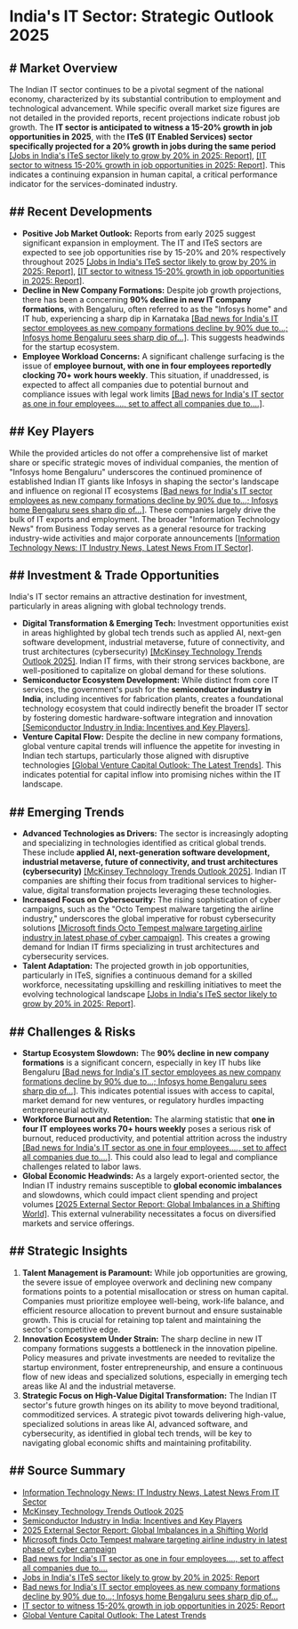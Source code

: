 # India's IT Sector: Strategic Outlook 2025

## # Market Overview

The Indian IT sector continues to be a pivotal segment of the national economy, characterized by its substantial contribution to employment and technological advancement. While specific overall market size figures are not detailed in the provided reports, recent projections indicate robust job growth. The **IT sector is anticipated to witness a 15-20% growth in job opportunities in 2025**, with the **ITeS (IT Enabled Services) sector specifically projected for a 20% growth in jobs during the same period** [[Jobs in India's ITeS sector likely to grow by 20% in 2025: Report]](https://www.business-standard.com/industry/news/jobs-in-india-s-ites-sector-likely-to-grow-by-20-in-2025-report-125032401237_1.html), [[IT sector to witness 15-20% growth in job opportunities in 2025: Report]](https://www.business-standard.com/industry/news/it-sector-to-witness-15-20-growth-in-job-opportunities-in-2025-report-124120900827_1.html). This indicates a continuing expansion in human capital, a critical performance indicator for the services-dominated industry.

## ## Recent Developments

*   **Positive Job Market Outlook:** Reports from early 2025 suggest significant expansion in employment. The IT and ITeS sectors are expected to see job opportunities rise by 15-20% and 20% respectively throughout 2025 [[Jobs in India's ITeS sector likely to grow by 20% in 2025: Report]](https://www.business-standard.com/industry/news/jobs-in-india-s-ites-sector-likely-to-grow-by-20-in-2025-report-125032401237_1.html), [[IT sector to witness 15-20% growth in job opportunities in 2025: Report]](https://www.business-standard.com/industry/news/it-sector-to-witness-15-20-growth-in-job-opportunities-in-2025-report-124120900827_1.html).
*   **Decline in New Company Formations:** Despite job growth projections, there has been a concerning **90% decline in new IT company formations**, with Bengaluru, often referred to as the "Infosys home" and IT hub, experiencing a sharp dip in Karnataka [[Bad news for India's IT sector employees as new company formations decline by 90% due to...; Infosys home Bengaluru sees sharp dip of...]](https://www.india.com/business/bad-news-for-indias-it-sector-employees-as-new-company-formations-decline-by-90-due-to-infosys-home-bengaluru-sees-sharp-dip-of-it-hub-karnataka-7714094/). This suggests headwinds for the startup ecosystem.
*   **Employee Workload Concerns:** A significant challenge surfacing is the issue of **employee burnout, with one in four employees reportedly clocking 70+ work hours weekly**. This situation, if unaddressed, is expected to affect all companies due to potential burnout and compliance issues with legal work limits [[Bad news for India's IT sector as one in four employees...., set to affect all companies due to....]](https://www.india.com/business/bad-news-for-indias-it-sector-as-one-in-four-employees-clocking-70-plus-work-hours-weekly-set-to-affect-all-companies-due-to-burnout-legal-work-limit-7722216/).

## ## Key Players

While the provided articles do not offer a comprehensive list of market share or specific strategic moves of individual companies, the mention of "Infosys home Bengaluru" underscores the continued prominence of established Indian IT giants like Infosys in shaping the sector's landscape and influence on regional IT ecosystems [[Bad news for India's IT sector employees as new company formations decline by 90% due to...; Infosys home Bengaluru sees sharp dip of...]](https://www.india.com/business/bad-news-for-indias-it-sector-employees-as-new-company-formations-decline-by-90-due-to-infosys-home-bengaluru-sees-sharp-dip-of-it-hub-karnataka-7714094/). These companies largely drive the bulk of IT exports and employment. The broader "Information Technology News" from Business Today serves as a general resource for tracking industry-wide activities and major corporate announcements [[Information Technology News: IT Industry News, Latest News From IT Sector]](https://www.businesstoday.in/industry/it).

## ## Investment & Trade Opportunities

India's IT sector remains an attractive destination for investment, particularly in areas aligning with global technology trends.

*   **Digital Transformation & Emerging Tech:** Investment opportunities exist in areas highlighted by global tech trends such as applied AI, next-gen software development, industrial metaverse, future of connectivity, and trust architectures (cybersecurity) [[McKinsey Technology Trends Outlook 2025]](https://www.mckinsey.com/capabilities/mckinsey-digital/our-insights/the-top-trends-in-tech). Indian IT firms, with their strong services backbone, are well-positioned to capitalize on global demand for these solutions.
*   **Semiconductor Ecosystem Development:** While distinct from core IT services, the government's push for the **semiconductor industry in India**, including incentives for fabrication plants, creates a foundational technology ecosystem that could indirectly benefit the broader IT sector by fostering domestic hardware-software integration and innovation [[Semiconductor Industry in India: Incentives and Key Players]](https://www.india-briefing.com/news/setting-up-a-semiconductor-fabrication-plant-in-india-what-foreign-investors-should-know-22009.html/).
*   **Venture Capital Flow:** Despite the decline in new company formations, global venture capital trends will influence the appetite for investing in Indian tech startups, particularly those aligned with disruptive technologies [[Global Venture Capital Outlook: The Latest Trends]](https://www.bain.com/insights/global-venture-capital-outlook-latest-trends-snap-chart/). This indicates potential for capital inflow into promising niches within the IT landscape.

## ## Emerging Trends

*   **Advanced Technologies as Drivers:** The sector is increasingly adopting and specializing in technologies identified as critical global trends. These include **applied AI, next-generation software development, industrial metaverse, future of connectivity, and trust architectures (cybersecurity)** [[McKinsey Technology Trends Outlook 2025]](https://www.mckinsey.com/capabilities/mckinsey-digital/our-insights/the-top-trends-in-tech). Indian IT companies are shifting their focus from traditional services to higher-value, digital transformation projects leveraging these technologies.
*   **Increased Focus on Cybersecurity:** The rising sophistication of cyber campaigns, such as the "Octo Tempest malware targeting the airline industry," underscores the global imperative for robust cybersecurity solutions [[Microsoft finds Octo Tempest malware targeting airline industry in latest phase of cyber campaign]](https://industrialcyber.co/transport/microsoft-finds-octo-tempest-malware-targeting-airline-industry-in-latest-phase-of-cyber-campaign/). This creates a growing demand for Indian IT firms specializing in trust architectures and cybersecurity services.
*   **Talent Adaptation:** The projected growth in job opportunities, particularly in ITeS, signifies a continuous demand for a skilled workforce, necessitating upskilling and reskilling initiatives to meet the evolving technological landscape [[Jobs in India's ITeS sector likely to grow by 20% in 2025: Report]](https://www.business-standard.com/industry/news/jobs-in-india-s-ites-sector-likely-to-grow-by-20-in-2025-report-125032401237_1.html).

## ## Challenges & Risks

*   **Startup Ecosystem Slowdown:** The **90% decline in new company formations** is a significant concern, especially in key IT hubs like Bengaluru [[Bad news for India's IT sector employees as new company formations decline by 90% due to...; Infosys home Bengaluru sees sharp dip of...]](https://www.india.com/business/bad-news-for-indias-it-sector-employees-as-new-company-formations-decline-by-90-due-to-infosys-home-bengaluru-sees-sharp-dip-of-it-hub-karnataka-7714094/). This indicates potential issues with access to capital, market demand for new ventures, or regulatory hurdles impacting entrepreneurial activity.
*   **Workforce Burnout and Retention:** The alarming statistic that **one in four IT employees works 70+ hours weekly** poses a serious risk of burnout, reduced productivity, and potential attrition across the industry [[Bad news for India's IT sector as one in four employees...., set to affect all companies due to....]](https://www.india.com/business/bad-news-for-indias-it-sector-as-one-in-four-employees-clocking-70-plus-work-hours-weekly-set-to-affect-all-companies-due-to-burnout-legal-work-limit-7722216/). This could also lead to legal and compliance challenges related to labor laws.
*   **Global Economic Headwinds:** As a largely export-oriented sector, the Indian IT industry remains susceptible to **global economic imbalances** and slowdowns, which could impact client spending and project volumes [[2025 External Sector Report: Global Imbalances in a Shifting World]](https://www.imf.org/en/Publications/ESR/Issues/2025/07/22/external-sector-report-2025). This external vulnerability necessitates a focus on diversified markets and service offerings.

## ## Strategic Insights

1.  **Talent Management is Paramount:** While job opportunities are growing, the severe issue of employee overwork and declining new company formations points to a potential misallocation or stress on human capital. Companies must prioritize employee well-being, work-life balance, and efficient resource allocation to prevent burnout and ensure sustainable growth. This is crucial for retaining top talent and maintaining the sector's competitive edge.
2.  **Innovation Ecosystem Under Strain:** The sharp decline in new IT company formations suggests a bottleneck in the innovation pipeline. Policy measures and private investments are needed to revitalize the startup environment, foster entrepreneurship, and ensure a continuous flow of new ideas and specialized solutions, especially in emerging tech areas like AI and the industrial metaverse.
3.  **Strategic Focus on High-Value Digital Transformation:** The Indian IT sector's future growth hinges on its ability to move beyond traditional, commoditized services. A strategic pivot towards delivering high-value, specialized solutions in areas like AI, advanced software, and cybersecurity, as identified in global tech trends, will be key to navigating global economic shifts and maintaining profitability.

## ## Source Summary

*   [Information Technology News: IT Industry News, Latest News From IT Sector](https://www.businesstoday.in/industry/it)
*   [McKinsey Technology Trends Outlook 2025](https://www.mckinsey.com/capabilities/mckinsey-digital/our-insights/the-top-trends-in-tech)
*   [Semiconductor Industry in India: Incentives and Key Players](https://www.india-briefing.com/news/setting-up-a-semiconductor-fabrication-plant-in-india-what-foreign-investors-should-know-22009.html/)
*   [2025 External Sector Report: Global Imbalances in a Shifting World](https://www.imf.org/en/Publications/ESR/Issues/2025/07/22/external-sector-report-2025)
*   [Microsoft finds Octo Tempest malware targeting airline industry in latest phase of cyber campaign](https://industrialcyber.co/transport/microsoft-finds-octo-tempest-malware-targeting-airline-industry-in-latest-phase-of-cyber-campaign/)
*   [Bad news for India's IT sector as one in four employees...., set to affect all companies due to....](https://www.india.com/business/bad-news-for-indias-it-sector-as-one-in-four-employees-clocking-70-plus-work-hours-weekly-set-to-affect-all-companies-due-to-burnout-legal-work-limit-7722216/)
*   [Jobs in India's ITeS sector likely to grow by 20% in 2025: Report](https://www.business-standard.com/industry/news/jobs-in-india-s-ites-sector-likely-to-grow-by-20-in-2025-report-125032401237_1.html)
*   [Bad news for India's IT sector employees as new company formations decline by 90% due to...; Infosys home Bengaluru sees sharp dip of...](https://www.india.com/business/bad-news-for-indias-it-sector-employees-as-new-company-formations-decline-by-90-due-to-infosys-home-bengaluru-sees-sharp-dip-of-it-hub-karnataka-7714094/)
*   [IT sector to witness 15-20% growth in job opportunities in 2025: Report](https://www.business-standard.com/industry/news/it-sector-to-witness-15-20-growth-in-job-opportunities-in-2025-report-124120900827_1.html)
*   [Global Venture Capital Outlook: The Latest Trends](https://www.bain.com/insights/global-venture-capital-outlook-latest-trends-snap-chart/)